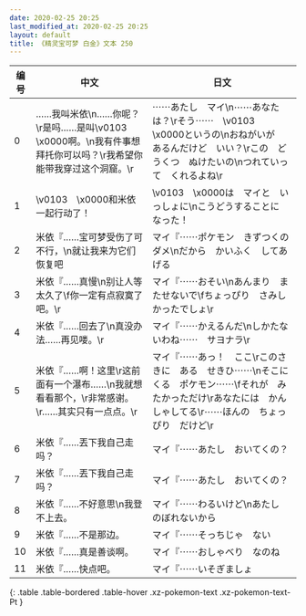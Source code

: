 ```yaml
---
date: 2020-02-25 20:25
last_modified_at: 2020-02-25 20:25
layout: default
title: 《精灵宝可梦 白金》文本 250
---
```

| 编号 | 中文 | 日文 |
| ---- | ---- | ---- |
| 0 | ……我叫米依\n……你呢？\r是吗……是叫\v0103　\x0000啊。\n我有件事想拜托你可以吗？\r我希望你能带我穿过这个洞窟。\r | ⋯⋯あたし　マイ\n⋯⋯あなたは？\rそう⋯⋯　\v0103　\x0000というの\nおねがいが　あるんだけど　いい？\rこの　どうくつ　ぬけたいの\nつれていって　くれるよね\r |
| 1 | \v0103　\x0000和米依一起行动了！ | \v0103　\x0000は　マイと　いっしょに\nこうどうすることに　なった！ |
| 2 | 米依『……宝可梦受伤了可不行，\n就让我来为它们恢复吧 | マイ『⋯⋯ポケモン　きずつくの　ダメ\nだから　かいふく　してあげる |
| 3 | 米依『……真慢\n别让人等太久了\f你一定有点寂寞了吧。\r | マイ『⋯⋯おそい\nあんまり　またせないで\fちょっぴり　さみしかったでしょ\r |
| 4 | 米依『……回去了\n真没办法……再见喽。\r | マイ『⋯⋯かえるんだ\nしかたないわね⋯⋯　サヨナラ\r |
| 5 | 米依『……啊！这里\r这前面有一个瀑布……\n我就想看看那个，\r非常感谢。\r……其实只有一点点。\r | マイ『⋯⋯あっ！　ここ\rこのさきに　ある　せきひ⋯⋯\nそこに　くる　ポケモン⋯⋯\fそれが　みたかっただけ\rあなたには　かんしゃしてる\r⋯⋯ほんの　ちょっぴり　だけど\r |
| 6 | 米依『……丟下我自己走吗？ | マイ『⋯⋯あたし　おいてくの？ |
| 7 | 米依『……丟下我自己走吗？ | マイ『⋯⋯あたし　おいてくの？ |
| 8 | 米依『……不好意思\n我登不上去。 | マイ『⋯⋯わるいけど\nあたし　のぼれないから |
| 9 | 米依『……不是那边。 | マイ『⋯⋯そっちじゃ　ない |
| 10 | 米依『……真是善谈啊。 | マイ『⋯⋯おしゃべり　なのね |
| 11 | 米依『……快点吧。 | マイ『⋯⋯いそぎましょ |
{: .table .table-bordered .table-hover .xz-pokemon-text .xz-pokemon-text-Pt }